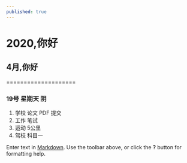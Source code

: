 ```yaml
---
published: true
---
```


# 2020,你好

## 4月,你好

====================

### 19号 星期天 阴

1. 学校 论文 PDF 提交
2. 工作 笔试
3. 运动 5公里
4. 驾校 科目一

Enter text in [Markdown](http://daringfireball.net/projects/markdown/). Use the toolbar above, or click the **?** button for formatting help.
